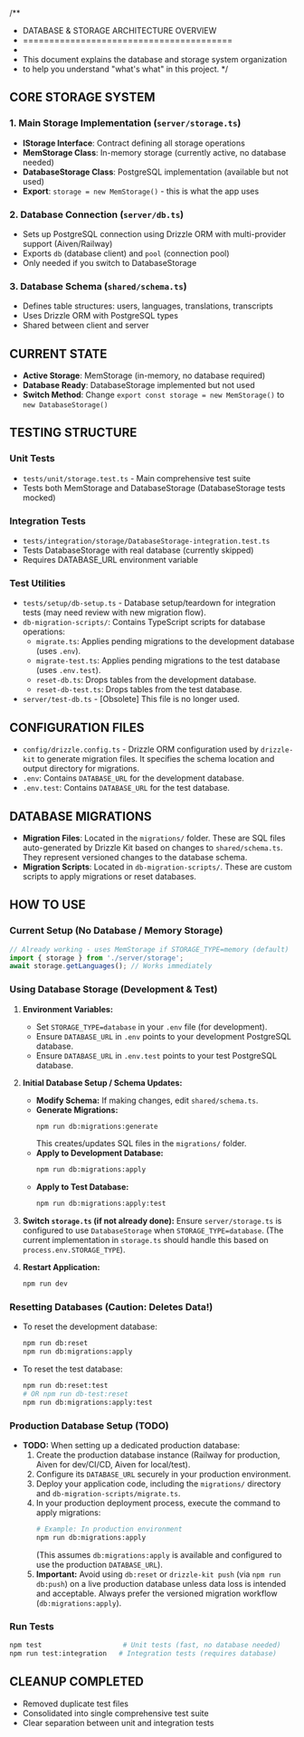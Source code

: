 /**
 * DATABASE & STORAGE ARCHITECTURE OVERVIEW
 * ========================================
 * 
 * This document explains the database and storage system organization
 * to help you understand "what's what" in this project.
 */

## CORE STORAGE SYSTEM

### 1. Main Storage Implementation (`server/storage.ts`)
- **IStorage Interface**: Contract defining all storage operations
- **MemStorage Class**: In-memory storage (currently active, no database needed)
- **DatabaseStorage Class**: PostgreSQL implementation (available but not used)
- **Export**: `storage = new MemStorage()` - this is what the app uses

### 2. Database Connection (`server/db.ts`)
- Sets up PostgreSQL connection using Drizzle ORM with multi-provider support (Aiven/Railway)
- Exports `db` (database client) and `pool` (connection pool)
- Only needed if you switch to DatabaseStorage

### 3. Database Schema (`shared/schema.ts`)
- Defines table structures: users, languages, translations, transcripts
- Uses Drizzle ORM with PostgreSQL types
- Shared between client and server

## CURRENT STATE
- **Active Storage**: MemStorage (in-memory, no database required)
- **Database Ready**: DatabaseStorage implemented but not used
- **Switch Method**: Change `export const storage = new MemStorage()` to `new DatabaseStorage()`

## TESTING STRUCTURE

### Unit Tests
- `tests/unit/storage.test.ts` - Main comprehensive test suite
- Tests both MemStorage and DatabaseStorage (DatabaseStorage tests mocked)

### Integration Tests  
- `tests/integration/storage/DatabaseStorage-integration.test.ts`
- Tests DatabaseStorage with real database (currently skipped)
- Requires DATABASE_URL environment variable

### Test Utilities
- `tests/setup/db-setup.ts` - Database setup/teardown for integration tests (may need review with new migration flow).
- `db-migration-scripts/`: Contains TypeScript scripts for database operations:
    - `migrate.ts`: Applies pending migrations to the development database (uses `.env`).
    - `migrate-test.ts`: Applies pending migrations to the test database (uses `.env.test`).
    - `reset-db.ts`: Drops tables from the development database.
    - `reset-db-test.ts`: Drops tables from the test database.
- `server/test-db.ts` - [Obsolete] This file is no longer used.

## CONFIGURATION FILES
- `config/drizzle.config.ts` - Drizzle ORM configuration used by `drizzle-kit` to generate migration files. It specifies the schema location and output directory for migrations.
- `.env`: Contains `DATABASE_URL` for the development database.
- `.env.test`: Contains `DATABASE_URL` for the test database.

## DATABASE MIGRATIONS
- **Migration Files**: Located in the `migrations/` folder. These are SQL files auto-generated by Drizzle Kit based on changes to `shared/schema.ts`. They represent versioned changes to the database schema.
- **Migration Scripts**: Located in `db-migration-scripts/`. These are custom scripts to apply migrations or reset databases.

## HOW TO USE

### Current Setup (No Database / Memory Storage)
```javascript
// Already working - uses MemStorage if STORAGE_TYPE=memory (default)
import { storage } from './server/storage';
await storage.getLanguages(); // Works immediately
```

### Using Database Storage (Development & Test)

1.  **Environment Variables:**
    *   Set `STORAGE_TYPE=database` in your `.env` file (for development).
    *   Ensure `DATABASE_URL` in `.env` points to your development PostgreSQL database.
    *   Ensure `DATABASE_URL` in `.env.test` points to your test PostgreSQL database.

2.  **Initial Database Setup / Schema Updates:**
    *   **Modify Schema:** If making changes, edit `shared/schema.ts`.
    *   **Generate Migrations:**
        ```bash
        npm run db:migrations:generate
        ```
        This creates/updates SQL files in the `migrations/` folder.
    *   **Apply to Development Database:**
        ```bash
        npm run db:migrations:apply
        ```
    *   **Apply to Test Database:**
        ```bash
        npm run db:migrations:apply:test
        ```

3.  **Switch `storage.ts` (if not already done):**
    Ensure `server/storage.ts` is configured to use `DatabaseStorage` when `STORAGE_TYPE=database`. (The current implementation in `storage.ts` should handle this based on `process.env.STORAGE_TYPE`).

4.  **Restart Application:**
    ```bash
    npm run dev
    ```

### Resetting Databases (Caution: Deletes Data!)
*   To reset the development database:
    ```bash
    npm run db:reset
    npm run db:migrations:apply
    ```
*   To reset the test database:
    ```bash
    npm run db:reset:test 
    # OR npm run db-test:reset
    npm run db:migrations:apply:test
    ```

### Production Database Setup (TODO)

*   **TODO:** When setting up a dedicated production database:
    1.  Create the production database instance (Railway for production, Aiven for dev/CI/CD, Aiven for local/test).
    2.  Configure its `DATABASE_URL` securely in your production environment.
    3.  Deploy your application code, including the `migrations/` directory and `db-migration-scripts/migrate.ts`.
    4.  In your production deployment process, execute the command to apply migrations:
        ```bash
        # Example: In production environment
        npm run db:migrations:apply 
        ```
        (This assumes `db:migrations:apply` is available and configured to use the production `DATABASE_URL`).
    5.  **Important:** Avoid using `db:reset` or `drizzle-kit push` (via `npm run db:push`) on a live production database unless data loss is intended and acceptable. Always prefer the versioned migration workflow (`db:migrations:apply`).

### Run Tests
```bash
npm test                    # Unit tests (fast, no database needed)
npm run test:integration   # Integration tests (requires database)
```

## CLEANUP COMPLETED
- Removed duplicate test files
- Consolidated into single comprehensive test suite
- Clear separation between unit and integration tests